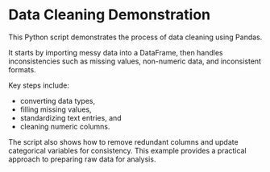 # Data Cleaning Demonstration

This Python script demonstrates the process of data cleaning using Pandas.

It starts by importing messy data into a DataFrame, then handles inconsistencies such as missing values, non-numeric data, and inconsistent formats.

Key steps include:
- converting data types,
- filling missing values,
- standardizing text entries, and 
- cleaning numeric columns.

The script also shows how to remove redundant columns and update categorical variables for consistency.
This example provides a practical approach to preparing raw data for analysis.
